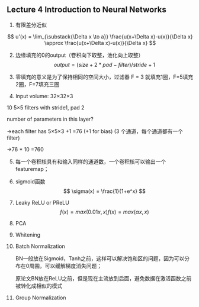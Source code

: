 ## Lecture 4 Introduction to Neural Networks

1. 有限差分近似

$$
u'(x) = \lim_{\substack{\Delta x \to a}} \frac{u(x+\Delta x)-u(x)}{\Delta x} \approx \frac{u(x+\Delta x)-u(x)}{\Delta x}
$$

2. 边缘填充的0的output（卷积向下取整，池化向上取整）
   $$
   output = (size + 2*pad - filter)/stride + 1
   $$

3. 零填充的意义是为了保持相同的空间大小，过滤器 F = 3 就填充1圈，F=5填充2圈，F=7填充三圈

4.  Input volume: 32×32×3

   10 5×5 filters with stride1, pad 2

   number of parameters in this layer?

   ->each filter has 5×5×3 +1 =76  (+1 for bias) (3 个通道，每个通道都有一个filter)

   ->76 * 10 =760 

5. 每一个卷积核具有和输入同样的通道数，一个卷积核可以输出一个featuremap；

6. sigmoid函数
   $$
   \sigma(x) = \frac{1}{1+e^x}
   $$

7. Leaky ReLU or PReLU
   $$
   f(x) = max(0.01x,x)
   f(x) = max(\alpha x,x)
   $$

8. PCA

9. Whitening

10. Batch Normalization

    BN一般放在Sigmoid，Tanh之前，这样可以解决饱和区的问题，因为可以分布在0周围，可以缓解梯度消失问题；

    原论文BN放在ReLU之前，但是现在主流放到后面，避免数据在激活函数之前被转化成相似的模式

11. Group Normalization
